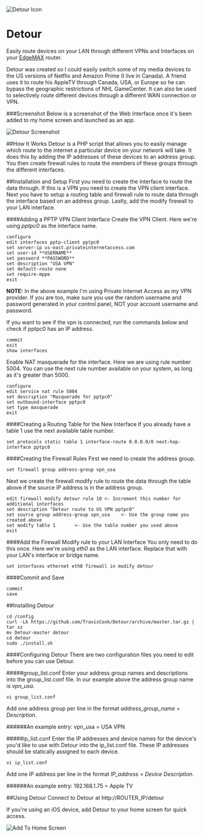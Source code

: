 ![Detour Icon](../images/icon.png?raw=true)

Detour
======

Easily route devices on your LAN through different VPNs and Interfaces on your [EdgeMAX](http://www.ubnt.com/edgemax/edgerouter-lite/) router.

Detour was created so I could easily switch some of my media devices to the US versions of Netflix and Amazon Prime (I live in Canada).  A friend uses it to route his AppleTV through Canada, USA, or Europe so he can bypass the geographic restrictions of NHL GameCenter.  It can also be used to selectively route different devices through a different WAN connection or VPN.

###Screenshot
Below is a screenshot of the Web Interface once it's been added to my home screen and launched as an app.

![Detour Screenshot](../images/screenshot.png?raw=true)

##How It Works
Detour is a PHP script that allows you to easily manage which route to the internet a particular device on your network will take.  It does this by adding the IP addresses of these devices to an address group.  You then create firewall rules to route the members of these groups through the different interfaces.

##Installation and Setup
First you need to create the interface to route the data through.  If this is a VPN you need to create the VPN client interface.  Next you have to setup a routing table and firewall rule to route data through the interface based on an address group.  Lastly, add the modify firewall to your LAN interface.

####Adding a PPTP VPN Client Interface
Create the VPN Client.  Here we're using *pptpc0* as the interface name.

	configure
	edit interfaces pptp-client pptpc0
	set server-ip us-east.privateinternetaccess.com
	set user-id **USERNAME**
	set password **PASSWORD**
	set description "USA VPN"
	set default-route none
	set require-mppe
	exit

**NOTE:** In the above example I'm using Private Internet Access as my VPN provider.  If you are too, make sure you use the random username and password generated in your control panel, NOT your account username and password.

If you want to see if the vpn is connected, run the commands below and check if pptpc0 has an IP address.
	
	commit
	exit
	show interfaces

Enable NAT masquerade for the interface.  Here we are using rule number 5004.  You can use the next rule number available on your system, as long as it's greater than 5000.

	configure
	edit service nat rule 5004
	set description "Masquerade for pptpc0"
	set outbound-interface pptpc0
	set type masquerade
	exit

####Creating a Routing Table for the New Interface
If you already have a table 1 use the next available table number.

	set protocols static table 1 interface-route 0.0.0.0/0 next-hop-interface pptpc0

####Creating the Firewall Rules
First we need to create the address group.
	
	set firewall group address-group vpn_usa

Next we create the firewall modify rule to route the data through the table above if the source IP address is in the address group.  

	edit firewall modify detour rule 10 <- Increment this number for additional interfaces
	set description "Detour route to US VPN pptpc0"
	set source group address-group vpn_usa    <- Use the group name you created above
	set modify table 1       <- Use the table number you used above
	exit

####Add the Firewall Modify rule to your LAN Interface
You only need to do this once.  Here we're using *eth0* as the LAN interface.  Replace that with your LAN's interface or bridge name.

	set interfaces ethernet eth0 firewall in modify detour

####Commit and Save

	commit
	save

##Installing Detour

	cd /config
	curl -Lk https://github.com/TravisCook/Detour/archive/master.tar.gz | tar xz
	mv Detour-master detour
	cd detour
	sudo ./install.sh
	
####Configuring Detour
There are two configuration files you need to edit before you can use Detour.

#####group_list.conf
Enter your address group names and descriptions into the group_list.conf file.  In our example above the address group name is *vpn_usa*.

	vi group_list.conf

Add one address group per line in the format *address_group_name = Description*.

######An example entry:
vpn_usa = USA VPN

#####ip_list.conf
Enter the IP addresses and device names for the device's you'd like to use with Detour into the ip_list.conf file.  These IP addresses should be statically assigned to each device.

	vi ip_list.conf

Add one IP address per line in the format *IP_address = Device Description*.

######An example entry:
192.168.1.75 = Apple TV

##Using Detour
Connect to Detour at http://ROUTER_IP/detour

If you're using an iOS device, add Detour to your home screen for quick access.

![Add To Home Screen](../images/add_to_home.png?raw=true)
